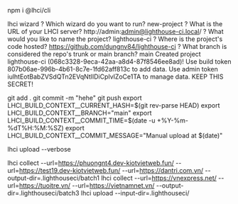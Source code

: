 npm i @lhci/cli

lhci wizard
? Which wizard do you want to run? new-project
? What is the URL of your LHCI server? http://admin:admin@lighthouse-ci.local/
? What would you like to name the project? lighthouse-ci
? Where is the project's code hosted? https://github.com/dungnv84/lighthouse-ci
? What branch is considered the repo's trunk or main branch? main
Created project lighthouse-ci (068c3328-9eca-42aa-a8d4-87f8546ee8ad)!
Use build token 807b06ae-996b-4b61-8c7e-1fd62aff813c to add data.
Use admin token iulhtEotBabZVSdQTn2EVqNtlIDiCpIvlZoCe1TA to manage data. KEEP THIS SECRET!

git add .
git commit -m "hehe"
git push
export LHCI_BUILD_CONTEXT__CURRENT_HASH=$(git rev-parse HEAD)
export LHCI_BUILD_CONTEXT__BRANCH="main"
export LHCI_BUILD_CONTEXT__COMMIT_TIME=$(date -u +%Y-%m-%dT%H:%M:%SZ)
export LHCI_BUILD_CONTEXT__COMMIT_MESSAGE="Manual upload at $(date)"
<!-- lhci collect -->
lhci upload --verbose

lhci collect --url=https://phuongnt4.dev-kiotvietweb.fun/ --url=https://test19.dev-kiotvietweb.fun/ --url=https://dantri.com.vn/   --output-dir=.lighthouseci/batch1 
lhci collect --url=https://vnexpress.net/ --url=https://tuoitre.vn/ --url=https://vietnamnet.vn/  --output-dir=.lighthouseci/batch3
lhci upload --input-dir=.lighthouseci/